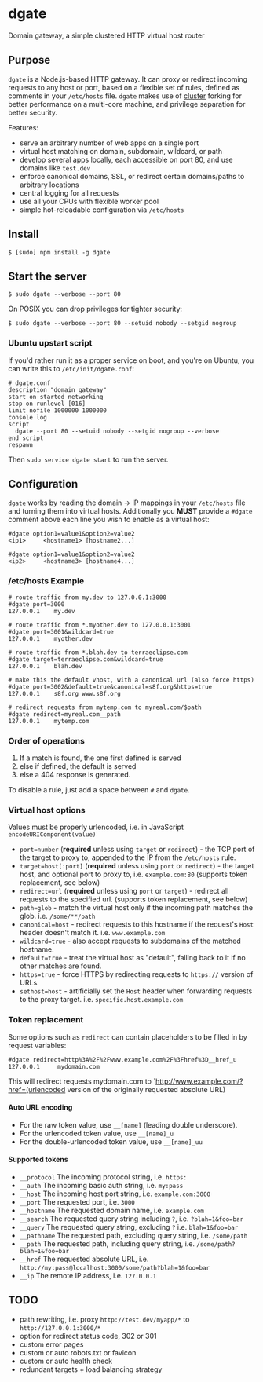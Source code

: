 # dgate

Domain gateway, a simple clustered HTTP virtual host router

## Purpose

`dgate` is a Node.js-based HTTP gateway. It can proxy or redirect incoming requests to any host or port,
based on a flexible set of rules, defined as comments in your `/etc/hosts` file. `dgate` makes use
of [cluster](http://nodejs.org/api/cluster.html) forking for better performance on a multi-core machine,
and privilege separation for better security.

Features:

- serve an arbitrary number of web apps on a single port
- virtual host matching on domain, subdomain, wildcard, or path
- develop several apps locally, each accessible on port 80, and use domains like `test.dev`
- enforce canonical domains, SSL, or redirect certain domains/paths to arbitrary locations
- central logging for all requests
- use all your CPUs with flexible worker pool
- simple hot-reloadable configuration via `/etc/hosts`

## Install

```
$ [sudo] npm install -g dgate
```

## Start the server

```
$ sudo dgate --verbose --port 80
```

On POSIX you can drop privileges for tighter security:

```
$ sudo dgate --verbose --port 80 --setuid nobody --setgid nogroup
```

### Ubuntu upstart script

If you'd rather run it as a proper service on boot, and you're on Ubuntu,
you can write this to `/etc/init/dgate.conf`:

```
# dgate.conf
description "domain gateway"
start on started networking
stop on runlevel [016]
limit nofile 1000000 1000000
console log
script
  dgate --port 80 --setuid nobody --setgid nogroup --verbose
end script
respawn
```

Then `sudo service dgate start` to run the server.

## Configuration

`dgate` works by reading the domain -> IP mappings in your `/etc/hosts` file and turning them into virtual hosts.
Additionally you **MUST** provide a `#dgate` comment above each line you wish to enable as a virtual host:

```
#dgate option1=value1&option2=value2
<ip1>     <hostname1> [hostname2...]

#dgate option1=value1&option2=value2
<ip2>     <hostname3> [hostname4...]
```

### /etc/hosts Example

```
# route traffic from my.dev to 127.0.0.1:3000
#dgate port=3000
127.0.0.1    my.dev

# route traffic from *.myother.dev to 127.0.0.1:3001
#dgate port=3001&wildcard=true
127.0.0.1    myother.dev

# route traffic from *.blah.dev to terraeclipse.com
#dgate target=terraeclipse.com&wildcard=true
127.0.0.1    blah.dev

# make this the default vhost, with a canonical url (also force https)
#dgate port=3002&default=true&canonical=s8f.org&https=true
127.0.0.1    s8f.org www.s8f.org

# redirect requests from mytemp.com to myreal.com/$path
#dgate redirect=myreal.com__path
127.0.0.1    mytemp.com
```

### Order of operations

1. If a match is found, the one first defined is served
2. else if defined, the default is served
3. else a 404 response is generated.

To disable a rule, just add a space between `#` and `dgate`.

### Virtual host options

Values must be properly urlencoded, i.e. in JavaScript `encodeURIComponent(value)`

- `port=number` (**required** unless using `target` or `redirect`) - the TCP port of the target to proxy to, appended to the IP from the `/etc/hosts` rule.
- `target=host[:port]` (**required** unless using `port` or `redirect`) - the target host, and optional port to proxy to, i.e. `example.com:80` (supports token replacement, see below)
- `redirect=url` (**required** unless using `port` or `target`) - redirect all requests to the specified url. (supports token replacement, see below)
- `path=glob` - match the virtual host only if the incoming path matches the glob. i.e. `/some/**/path`
- `canonical=host` - redirect requests to this hostname if the request's `Host` header doesn't match it. i.e. `www.example.com`
- `wildcard=true` - also accept requests to subdomains of the matched hostname.
- `default=true` - treat the virtual host as "default", falling back to it if no other matches are found.
- `https=true` - force HTTPS by redirecting requests to `https://` version of URLs.
- `sethost=host` - artificially set the `Host` header when forwarding requests to the proxy target. i.e. `specific.host.example.com`

### Token replacement

Some options such as `redirect` can contain placeholders to be filled in by request variables:

```
#dgate redirect=http%3A%2F%2Fwww.example.com%2F%3Fhref%3D__href_u
127.0.0.1     mydomain.com
```

This will redirect requests mydomain.com to `http://www.example.com/?href=(urlencoded version of the originally requested absolute URL)

#### Auto URL encoding

- For the raw token value, use `__[name]` (leading double underscore).
- For the urlencoded token value, use `__[name]_u`
- For the double-urlencoded token value, use `__[name]_uu`

#### Supported tokens

- `__protocol` The incoming protocol string, i.e. `https:`
- `__auth` The incoming basic auth string, i.e. `my:pass`
- `__host` The incoming host:port string, i.e. `example.com:3000`
- `__port` The requested port, i.e. `3000`
- `__hostname` The requested domain name, i.e. `example.com`
- `__search` The requested query string including `?`, i.e. `?blah=1&foo=bar`
- `__query` The requested query string, excluding `?` i.e. `blah=1&foo=bar`
- `__pathname` The requested path, excluding query string, i.e. `/some/path`
- `__path` The requested path, including query string, i.e. `/some/path?blah=1&foo=bar`
- `__href` The requested absolute URL, i.e. `http://my:pass@localhost:3000/some/path?blah=1&foo=bar`
- `__ip` The remote IP address, i.e. `127.0.0.1`

## TODO

- path rewriting, i.e. proxy `http://test.dev/myapp/*` to `http://127.0.0.1:3000/*`
- option for redirect status code, 302 or 301
- custom error pages
- custom or auto robots.txt or favicon
- custom or auto health check
- redundant targets + load balancing strategy
